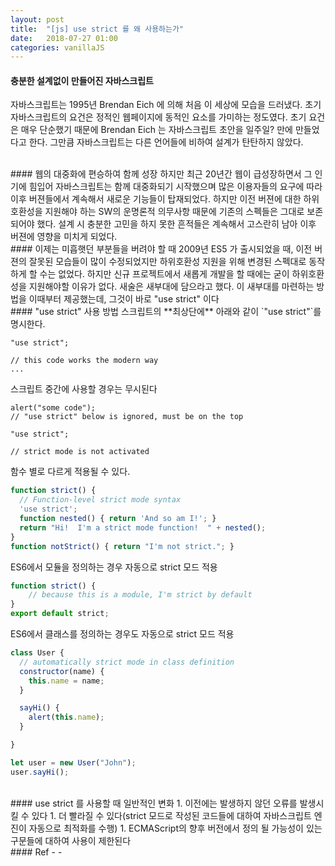 ```yaml
---
layout: post
title:  "[js] use strict 를 왜 사용하는가"
date:   2018-07-27 01:00
categories: vanillaJS
---
```

#### 충분한 설계없이 만들어진 자바스크립트
자바스크립트는 1995년 Brendan Eich 에 의해 처음 이 세상에 모습을 드러냈다. 초기 자바스크립트의 요건은 정적인 웹페이지에 동적인 요소를 가미하는 정도였다. 초기 요건은 매우 단순했기 때문에 Brendan Eich 는 자바스크립트 초안을 일주일? 만에 만들었다고 한다. 그만큼 자바스크립트는 다른 언어들에 비하여 설계가 탄탄하지 않았다.

<br>
#### 웹의 대중화에 편승하여 함께 성장
 하지만 최근 20년간 웹이 급성장하면서 그 인기에 힘입어 자바스크립트는 함께 대중화되기 시작했으며 많은 이용자들의 요구에 따라 이후 버젼들에서 계속해서 새로운 기능들이 탑재되었다. 하지만 이전 버젼에 대한 하위호환성을 지원해야 하는 SW의 운명론적 의무사항 때문에 기존의 스펙들은 그대로 보존되어야 했다. 설계 시 충분한 고민을 하지 못한 흔적들은 계속해서 고스란히 남아 이후 버젼에 영향을 미치게 되었다.

<br>
#### 이제는 미흡햇던 부분들을 버려야 할 때
2009년 ES5 가 출시되었을 때, 이전 버젼의 잘못된 모습들이 많이 수정되었지만 하위호환성 지원을 위해 변경된 스펙대로 동작하게 할 수는 없었다. 하지만 신규 프로젝트에서 새롭게 개발을 할 때에는 굳이 하위호환성을 지원해야할 이유가 없다. 새술은 새부대에 담으라고 했다. 이 새부대를 마련하는 방법을 이때부터 제공했는데, 그것이 바로 "use strict" 이다

<br>
#### "use strict" 사용 방법
스크립트의 **최상단에** 아래와 같이 `"use strict"`를 명시한다.

```
"use strict";

// this code works the modern way
...
```

스크립트 중간에 사용할 경우는 무시된다

```
alert("some code");
// "use strict" below is ignored, must be on the top

"use strict";

// strict mode is not activated
```

함수 별로 다르게 적용될 수 있다.

```javascript
function strict() {
  // Function-level strict mode syntax
  'use strict';
  function nested() { return 'And so am I!'; }
  return "Hi!  I'm a strict mode function!  " + nested();
}
function notStrict() { return "I'm not strict."; }
```

ES6에서 모듈을 정의하는 경우 자동으로 strict 모드 적용

```javascript
function strict() {
    // because this is a module, I'm strict by default
}
export default strict;
```

ES6에서 클래스를 정의하는 경우도 자동으로 strict 모드 적용

```javascript
class User {
  // automatically strict mode in class definition
  constructor(name) {
    this.name = name;
  }

  sayHi() {
    alert(this.name);
  }

}

let user = new User("John");
user.sayHi();
```

<br>
#### use strict 를 사용할 때 일반적인 변화
1. 이전에는 발생하지 않던 오류를 발생시킬 수 있다
1. 더 빨라질 수 있다(strict 모드로 작성된 코드들에 대하여 자바스크립트 엔진이 자동으로 최적화를 수행)
1. ECMAScript의 향후 버전에서 정의 될 가능성이 있는 구문들에 대하여 사용이 제한된다

<br>
#### Ref
- <https://javascript.info/strict-mode>
- <https://developer.mozilla.org/en-US/docs/Web/JavaScript/Reference/Strict_mode>